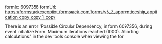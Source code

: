 formId: 6097356
formUrl: https://formstackcxcopilot.formstack.com/forms/v8_2_apprenticeship_application_copy_copy_1_copy

There is an error 'Possible Circular Dependency, in form 6097356, during event Initialize Form. Maximum iterations reached (1000). Aborting calculations.' in the dev tools console when viewing the for
